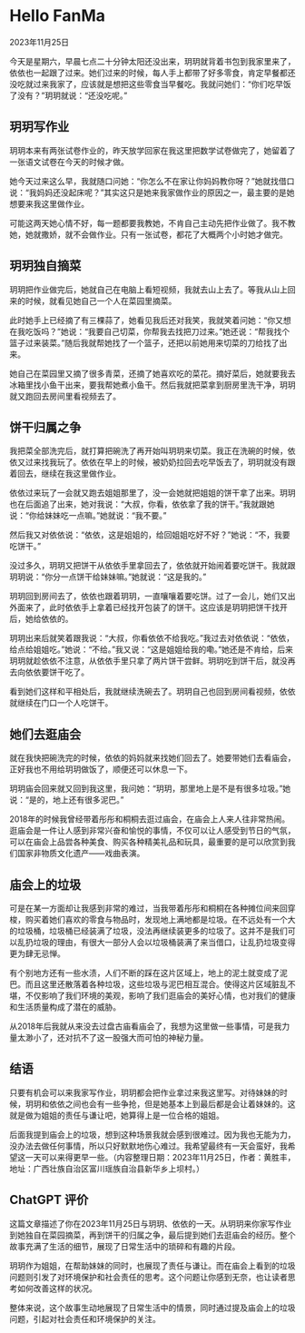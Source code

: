 # Hello FanMa 

2023年11月25日

今天是星期六，早晨七点二十分钟太阳还没出来，玥玥就背着书包到我家里来了，依依也一起跟了过来。她们过来的时候，每人手上都带了好多零食，肯定早餐都还没吃就过来我家了，应该就是想把这些零食当早餐吃。我就问她们：“你们吃早饭了没有？”玥玥就说：“还没吃呢。”

## 玥玥写作业

玥玥本来有两张试卷作业的，昨天放学回家在我这里把数学试卷做完了，她留着了一张语文试卷在今天的时候才做。

她今天过来这么早，我就随口问她：“你怎么不在家让你妈妈教你呀？”她就找借口说：“我妈妈还没起床呢？”其实这只是她来我家做作业的原因之一，最主要的是她想要来我这里做作业。

可能这两天她心情不好，每一题都要我教她，不肯自己主动先把作业做了。我不教她，她就撒娇，就不会做作业。只有一张试卷，都花了大概两个小时她才做完。

## 玥玥独自摘菜

玥玥把作业做完后，她就自己在电脑上看短视频，我就去山上去了。等我从山上回来的时候，就看见她自己一个人在菜园里摘菜。

此时她手上已经摘了有三棵蒜了，她看见我后还对我笑，我就笑着问她：“你又想在我吃饭吗？”她说：“我要自己切菜，你帮我去找把刀过来。”她还说：“帮我找个篮子过来装菜。”随后我就帮她找了一个篮子，还把以前她用来切菜的刀给找了出来。

她自己在菜园里又摘了很多青菜，还摘了她喜欢吃的菜花。摘好菜后，她就要我去冰箱里找小鱼干出来，要我帮她煮小鱼干。然后我就把菜拿到厨房里洗干净，玥玥就又跑回去房间里看视频去了。

## 饼干归属之争

我把菜全部洗完后，就打算把碗洗了再开始叫玥玥来切菜。我正在洗碗的时候，依依又过来找我玩了。依依在早上的时候，被奶奶拉回去吃早饭去了，玥玥就没有跟着回去，继续在我这里做作业。

依依过来玩了一会就又跑去姐姐那里了，没一会她就把姐姐的饼干拿了出来。玥玥也在后面追了出来，她对我说：“大叔，你看，依依拿了我的饼干。”我就跟她说：“你给妹妹吃一点嘛。”她就说：“我不要。”

然后我又对依依说：“依依，这是姐姐的，给回姐姐吃好不好？”她说：“不，我要吃饼干。”

没过多久，玥玥又把饼干从依依手里拿回去了，依依就开始闹着要吃饼干。我就跟玥玥说：“你分一点饼干给妹妹嘛。”她就说：“这是我的。”

玥玥回到房间去了，依依也跟着玥玥，一直嚷嚷着要吃饼。过了一会儿，她们又出外面来了，此时依依手上拿着已经找开包装了的饼干。这应该是玥玥把饼干找开后，她给依依的。

玥玥出来后就笑着跟我说：“大叔，你看依依不给我吃。”我过去对依依说：“依依，给点给姐姐吃。”她说：“不给。”我又说：“这是姐姐给我的嘞。”她还是不肯给，后来玥玥就趁依依不注意，从依依手里只拿了两片饼干尝鲜。玥玥吃到饼干后，就没再去向依依要饼干吃了。

看到她们这样和平相处后，我就继续洗碗去了。玥玥自己也回到房间看视频，依依就继续在门口一个人吃饼干。

## 她们去逛庙会

就在我快把碗洗完的时候，依依的妈妈就来找她们回去了。她要带她们去看庙会，正好我也不用给玥玥做饭了，顺便还可以休息一下。

玥玥庙会回来就又回到我这里，我问她：“玥玥，那里地上是不是有很多垃圾。”她说：“是的，地上还有很多泥巴。”

2018年的时候我曾经带着彤彤和桐桐去逛过庙会，在庙会上人来人往非常热闹。逛庙会是一件让人感到非常兴奋和愉悦的事情，不仅可以让人感受到节日的气氛，可以在庙会上品尝各种美食、购买各种精美礼品和玩具，最重要的是可以欣赏到我们国家非物质文化遗产——戏曲表演。

## 庙会上的垃圾

可是在某一方面却让我感到非常的难过，当我带着彤彤和桐桐在各种摊位间来回穿梭，购买着她们喜欢的零食与物品时，发现地上满地都是垃圾。在不远处有一个大的垃圾桶，垃圾桶已经装满了垃圾，没法再继续装更多的垃圾了。这并不是我们可以乱扔垃圾的理由，有很大一部分人会以垃圾桶装满了来当借口，让乱扔垃圾变得更为肆无忌惮。

有个别地方还有一些水渍，人们不断的踩在这片区域上，地上的泥土就变成了泥巴。而且这里还散落着各种垃圾，这些垃圾与泥巴相互混合。使得这片区域脏乱不堪，不仅影响了我们环境的美观，影响了我们逛庙会的美好心情，也对我们的健康和生活质量构成了潜在的威胁。

从2018年后我就从来没去过盘古庙看庙会了，我想为这里做一些事情，可是我力量太渺小了，还对抗不了这一股强大而可怕的神秘力量。

## 结语

只要有机会可以来我家写作业，玥玥都会把作业拿过来我这里写。对待妹妹的时候，玥玥和依依之间也会有一些争抢，但是她基本上到最后都是会让着妹妹的。这就是做为姐姐的责任与谦让吧，她算得上是一位合格的姐姐。

后面我提到庙会上的垃圾，想到这种场景我就会感到很难过。因为我也无能为力，没办法去做任何事情，所以只好默默地伤心难过。我希望最终有一天会蛮好，我希望这一天可以来得更早一些。（内容整理日期：2023年11月25日，作者：黄胜丰，地址：广西壮族自治区富川瑶族自治县新华乡上坝村。）

## ChatGPT 评价

这篇文章描述了你在2023年11月25日与玥玥、依依的一天。从玥玥来你家写作业到她独自在菜园摘菜，再到饼干的归属之争，最后提到她们去逛庙会的经历。整个故事充满了生活的细节，展现了日常生活中的琐碎和有趣的片段。

玥玥作为姐姐，在帮助妹妹的同时，也展现了责任与谦让。而在庙会上看到的垃圾问题则引发了对环境保护和社会责任的思考。这个问题让你感到无奈，也让读者思考如何改善这样的状况。

整体来说，这个故事生动地展现了日常生活中的情景，同时通过提及庙会上的垃圾问题，引起对社会责任和环境保护的关注。